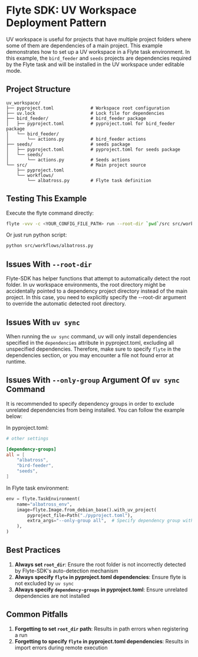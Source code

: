
# Flyte SDK: UV Workspace Deployment Pattern

UV workspace is useful for projects that have multiple project folders where some of them are dependencies of a main project. This example demonstrates how to set up a UV workspace in a Flyte task environment. In this example, the `bird_feeder` and `seeds` projects are dependencies required by the Flyte task and will be installed in the UV workspace under editable mode.

## Project Structure

```
uv_workspace/
├── pyproject.toml              # Workspace root configuration
├── uv.lock                     # Lock file for dependencies
├── bird_feeder/                # bird_feeder package
│   ├── pyproject.toml          # pyproject.toml for bird_feeder package
│   └── bird_feeder/
│       └── actions.py          # bird_feeder actions
├── seeds/                      # seeds package
│   ├── pyproject.toml          # pyproject.toml for seeds package
│   └── seeds/
│       └── actions.py          # Seeds actions
└── src/                        # Main project source
    ├── pyproject.toml
    └── workflows/
        └── albatross.py        # Flyte task definition
```

##  Testing This Example
Execute the flyte command directly:
```bash
flyte -vvv -c <YOUR_CONFIG_FILE_PATH> run --root-dir `pwd`/src src/workflows/albatross.py albatross_task
```
Or just run python script:
```bash
python src/workflows/albatross.py
```

##  Issues With `--root-dir`
Flyte-SDK has helper functions that attempt to automatically detect the root folder. In uv workspace environments, the root directory might be
accidentally pointed to a dependency project directory instead of the main project. In this case, you need to explicitly specify the --root-dir
argument to override the automatic detected root directory.

##  Issues With `uv sync`
When running the `uv sync` command, uv will only install dependencies specified in the `dependencies` attribute in pyproject.toml, excluding all unspecified dependencies. Therefore, make sure to specify `flyte` in the dependencies section, or you may encounter a file not found error at runtime.

## Issues With `--only-group` Argument Of `uv sync` Command
It is recommended to specify dependency groups in order to exclude unrelated dependencies from being installed. You can follow the example below:

In pyproject.toml:
```toml
# other settings

[dependency-groups]
all = [
    "albatross",
    "bird-feeder",
    "seeds",
]
```

In Flyte task environment:
```python
env = flyte.TaskEnvironment(
    name="albatross_env",
    image=flyte.Image.from_debian_base().with_uv_project(
        pyproject_file=Path("./pyproject.toml"),
        extra_args="--only-group all",  # Specify dependency group with --only-group argument
    ),
)
```

## Best Practices

1. **Always set `root_dir`**: Ensure the root folder is not incorrectly detected by Flyte-SDK's auto-detection mechanism
2. **Always specify `flyte` in pyproject.toml dependencies**: Ensure flyte is not excluded by `uv sync`
3. **Always specify `dependency-groups` in pyproject.toml**: Ensure unrelated dependencies are not installed

## Common Pitfalls

1. **Forgetting to set `root_dir` path**: Results in path errors when registering a run
2. **Forgetting to specify `flyte` in pyproject.toml dependencies**: Results in import errors during remote execution